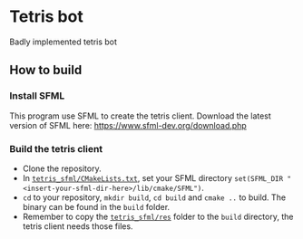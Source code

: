 # Tetris bot
Badly implemented tetris bot

## How to build
### Install SFML
This program use SFML to create the tetris client. Download the latest version of SFML here: https://www.sfml-dev.org/download.php
### Build the tetris client
- Clone the repository.
- In [`tetris_sfml/CMakeLists.txt`](tetris_sfml/CMakeLists.txt), set your SFML directory `set(SFML_DIR "<insert-your-sfml-dir-here>/lib/cmake/SFML")`.
- `cd` to your repository, `mkdir build`, `cd build` and `cmake ..` to build. The binary can be found in the `build` folder.
- Remember to copy the [`tetris_sfml/res`](tetris_sfml/res) folder to the `build` directory, the tetris client needs those files.
